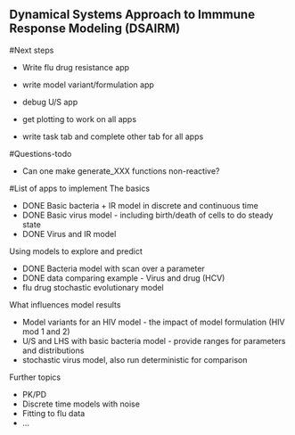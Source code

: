 ## Dynamical Systems Approach to Immmune Response Modeling (DSAIRM) 

#Next steps
* Write flu drug resistance app
* write model variant/formulation app
* debug U/S app

* get plotting to work on all apps
* write task tab and complete other tab for all apps

#Questions-todo
* Can one make generate_XXX functions non-reactive?


#List of apps to implement
The basics 
* DONE Basic bacteria + IR model in discrete and continuous time 
* DONE Basic virus model - including birth/death of cells to do steady state
* DONE Virus and IR model

Using models to explore and predict
* DONE Bacteria model with scan over a parameter
* DONE data comparing example - Virus and drug (HCV)
* flu drug stochastic evolutionary model

What influences model results
* Model variants for an HIV model - the impact of model formulation (HIV mod 1 and 2)
* U/S and LHS with basic bacteria model - provide ranges for parameters and distributions
* stochastic virus model, also run deterministic for comparison

Further topics
* PK/PD
* Discrete time models with noise
* Fitting to flu data
* ...
